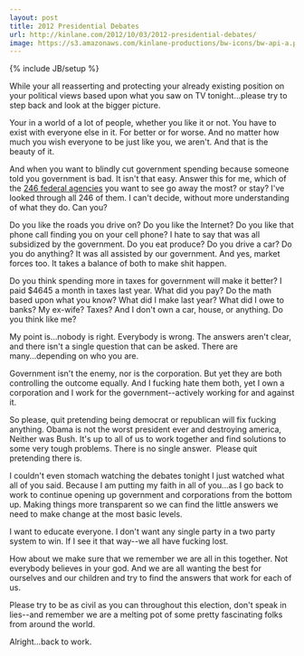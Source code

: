 ```yaml
---
layout: post
title: 2012 Presidential Debates
url: http://kinlane.com/2012/10/03/2012-presidential-debates/
image: https://s3.amazonaws.com/kinlane-productions/bw-icons/bw-api-a.png
---
```

{% include JB/setup %}
<p>
     While your all reasserting and protecting your already existing position on your political views based upon what you saw on TV tonight…please try to step back and look at the bigger picture.
</p>
<p>
     Your in a world of a lot of people, whether you like it or not. You have to exist with everyone else in it. For better or for worse. And no matter how much you wish everyone to be just like you, we aren't. And that is the beauty of it.
</p>
<p>
     And when you want to blindly cut government spending because someone told you government is bad. It isn't that easy. Answer this for me, which of the <a href="http://www.apievangelist.com/federal_government.php">246 federal agencies</a> you want to see go away the most? or stay? I've looked through all 246 of them. I can't decide, without more understanding of what they do. Can you?
</p>
<p>
     Do you like the roads you drive on? Do you like the Internet? Do you like that phone call finding you on your cell phone? I hate to say that was all subsidized by the government. Do you eat produce? Do you drive a car? Do you do anything? It was all assisted by our government. And yes, market forces too. It takes a balance of both to make shit happen.
</p>
<p>
     Do you think spending more in taxes for government will make it better? I paid $4645 a month in taxes last year. What did you pay? Do the math based upon what you know? What did I make last year? What did I owe to banks? My ex-wife? Taxes? And I don't own a car, house, or anything. Do you think like me?
</p>
<p>
     My point is…nobody is right. Everybody is wrong. The answers aren't clear, and there isn't a single question that can be asked. There are many...depending on who you are.
</p>
<p>
     Government isn't the enemy, nor is the corporation. But yet they are both controlling the outcome equally. And I fucking hate them both, yet I own a corporation and I work for the government--actively working for and against it.
</p>
<p>
     So please, quit pretending being democrat or republican will fix fucking anything. Obama is not the worst president ever and destroying america, Neither was Bush. It's up to all of us to work together and find solutions to some very tough problems. There is no single answer.  Please quit pretending there is.
</p>
<p>
     I couldn't even stomach watching the debates tonight I just watched what all of you said. Because I am putting my faith in all of you…as I go back to work to continue opening up government and corporations from the bottom up. Making things more transparent so we can find the little answers we need to make change at the most basic levels.
</p>
<p>
     I want to educate everyone. I don't want any single party in a two party system to win. If I see it that way--we all have fucking lost.
</p>
<p>
     How about we make sure that we remember we are all in this together. Not everybody believes in your god. And we are all wanting the best for ourselves and our children and try to find the answers that work for each of us.
</p>
<p>
     Please try to be as civil as you can throughout this election, don't speak in lies--and remember we are a melting pot of some pretty fascinating folks from around the world.
</p>
<p>
     Alright…back to work.
</p>